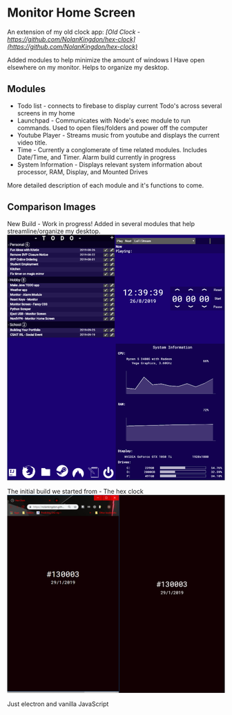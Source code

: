 # Monitor Home Screen

An extension of my old clock app:
_[Old Clock - https://github.com/NolanKingdon/hex-clock](https://github.com/NolanKingdon/hex-clock)_

Added modules to help minimize the amount of windows I Have open elsewhere on my monitor. Helps to organize my desktop.

## Modules

* Todo list - connects to firebase to display current Todo's across several screens in my home
* Launchpad - Communicates with Node's exec module to run commands. Used to open files/folders and power off the computer
* Youtube Player - Streams music from youtube and displays the current video title.
* Time - Currently a conglomerate of time related modules. Includes Date/Time, and Timer. Alarm build currently in progress
* System Information - Displays relevant system information about processor, RAM, Display, and Mounted Drives

More detailed description of each module and it's functions to come.

## Comparison Images

New Build - Work in progress! Added in several modules that help streamline/organize my desktop.
![New Build](https://github.com/NolanKingdon/Monitor_Landing_Screen/blob/master/src/core/images/currentBuild.png)

The initial build we started from - The hex clock
![Comparison Image](https://github.com/NolanKingdon/Monitor_Landing_Screen/blob/master/src/core/images/comparison.PNG "Comparison Image")


Just electron and vanilla JavaScript
